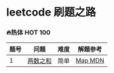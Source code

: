 # leetcode 刷题之路

### 🔥热体 HOT 100

| 题号 | 问题 | 难度 | 解题参考 |
| --- | --- | --- | --- |
| 1 | [两数之和](./solutions/0001.两数之和.md) | 简单 | [Map MDN](https://developer.mozilla.org/zh-CN/docs/Web/JavaScript/Reference/Global_Objects/Map) |

